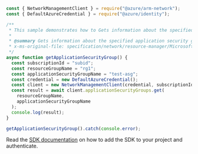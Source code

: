 ```javascript
const { NetworkManagementClient } = require("@azure/arm-network");
const { DefaultAzureCredential } = require("@azure/identity");

/**
 * This sample demonstrates how to Gets information about the specified application security group.
 *
 * @summary Gets information about the specified application security group.
 * x-ms-original-file: specification/network/resource-manager/Microsoft.Network/stable/2021-08-01/examples/ApplicationSecurityGroupGet.json
 */
async function getApplicationSecurityGroup() {
  const subscriptionId = "subid";
  const resourceGroupName = "rg1";
  const applicationSecurityGroupName = "test-asg";
  const credential = new DefaultAzureCredential();
  const client = new NetworkManagementClient(credential, subscriptionId);
  const result = await client.applicationSecurityGroups.get(
    resourceGroupName,
    applicationSecurityGroupName
  );
  console.log(result);
}

getApplicationSecurityGroup().catch(console.error);
```

Read the [SDK documentation](https://github.com/Azure/azure-sdk-for-js/blob/%40azure%2Farm-network_28.0.0/sdk/network/arm-network/README.md) on how to add the SDK to your project and authenticate.
